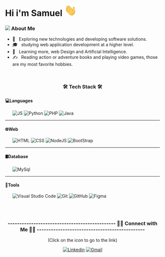 <h1> Hi i'm Samuel <img src="https://raw.githubusercontent.com/ABSphreak/ABSphreak/master/gifs/Hi.gif" width="40px" /> </h1>
<p align="left"></h1>


<h3> <img src="https://media.giphy.com/media/WUlplcMpOCEmTGBtBW/giphy.gif" width="40px"> About Me </h3>

- 🤔 &nbsp; Exploring new technologies and developing software solutions.
- 🎓 &nbsp; studying web application development at a higher level.
- 🌱 &nbsp; Learning more, web Design and Artificial Intelligence.
- ✍️ &nbsp; Reading action or adventure books and playing video games, those are my most favorite hobbies.

<br>

<h3 align="center"> 🛠 Tech Stack 🛠</h3>
    
  <h4>💻Languages</h4>
  <ul>
    
  ![JS](https://img.shields.io/badge/JavaScript-323330?style=for-the-badge&logo=javascript&logoColor=F7DF1E)
  ![Python](https://img.shields.io/badge/Python-323330?style=for-the-badge&logo=python&logoColor=0099cc)
  ![PHP](https://img.shields.io/badge/PHP-323330?style=for-the-badge&logo=php&logoColor=white)
  ![Java](https://img.shields.io/badge/java-323330.svg?style=for-the-badge&logo=openjdk&logoColor=white)

  </ul>
  
  <hr>

  <h4>🌐Web</h4>
  <ul>
    
  ![HTML](https://img.shields.io/badge/HTML-E34F26?style=for-the-badge&logo=html5&logoColor=white) 
  ![CSS](https://img.shields.io/badge/CSS3-1572B6?style=for-the-badge&logo=css3&logoColor=white) 
  ![NodeJS](https://img.shields.io/badge/node.js-6DA55F?style=for-the-badge&logo=node.js&logoColor=white) 
  ![BootStrap](https://img.shields.io/badge/bootstrap-%238511FA.svg?style=for-the-badge&logo=bootstrap&logoColor=white)

  </ul>
  
  <hr>
  
  <h4>🛢Database</h4>
  <ul>
    
  ![MySql](https://img.shields.io/badge/mysql-4479A1.svg?style=for-the-badge&logo=mysql&logoColor=white)

  </ul>

  <hr>
  
  <h4>🧰Tools </h4>
  <ul>  
    
  ![Visual Studio Code](https://img.shields.io/badge/Visual%20Studio%20Code-0078d7.svg?style=for-the-badge&logo=visual-studio-code&logoColor=white)
  ![Git](https://img.shields.io/badge/git-%23F05033.svg?style=for-the-badge&logo=git&logoColor=white)
  ![GitHub](https://img.shields.io/badge/github-333333.svg?style=for-the-badge&logo=github&logoColor=white)
  ![Figma](https://img.shields.io/badge/figma-333333.svg?style=for-the-badge&logo=figma&logoColor=white)
  
  </ul>

  <br>
  <br>

  <h3 align="center"> ---------------------------------------------- 🤝🏻 Connect with Me 🤝🏻 ----------------------------------------------</h3>
  <p align="center">(Click on the icon to go to the link)</p>
  <p align="center">
    <a href="https://www.linkedin.com/in/samuel-scott01"><img alt="Linkedin" src="https://img.shields.io/badge/linkedin-%230077B5.svg?style=for-the-badge&logo=linkedin&logoColor=white"></a>
    <a href="https://mail.google.com/mail/?view=cm&fs=1&tf=1&to=scottsamuel2005@gmail.com" target="_blank""><img alt="Gmail" src="https://img.shields.io/badge/Gmail-D14836?style=for-the-badge&logo=gmail&logoColor=white"></a>
  </p>
  
  
  
  
